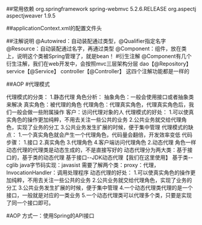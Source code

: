 ##常用依赖
<dependencies>
    <dependency>
        <groupId>org.springframework</groupId>
        <artifactId>spring-webmvc</artifactId>
        <version>5.2.6.RELEASE</version>
    </dependency>
    <dependency>
        <groupId>org.aspectj</groupId>
        <artifactId>aspectjweaver</artifactId>
        <version>1.9.5</version>
    </dependency>
</dependencies>

##applicationContext.xml的配置文件头
<?xml version="1.0" encoding="UTF-8"?>
<beans xmlns="http://www.springframework.org/schema/beans"
       xmlns:xsi="http://www.w3.org/2001/XMLSchema-instance"
       xmlns:context="http://www.springframework.org/schema/context"
       xsi:schemaLocation="http://www.springframework.org/schema/beans
       http://www.springframework.org/schema/beans/spring-beans.xsd
       http://www.springframework.org/schema/context
       http://www.springframework.org/schema/context/spring-context.xsd">

##注解说明
@Autowired：自动装配通过类型，@Qualifier指定名字
@Resource：自动装配通过名字，再通过类型
@Component：组件，放在类上，说明这个类被Spring管理了，就是bean！
#衍生注解
@Component有几个衍生注解，我们在web开发中，会按照mvc三层架构分层
    dao【@Repository】
    service【@Service】
    controller【@Controller】
这四个注解功能都是一样的

##AOP
#代理模式

代理模式的分类：
    1.静态代理
        角色分析：
            抽象角色：一般会使用接口或者抽象类来解决
            真实角色：被代理的角色
            代理角色：代理真实角色，代理真实角色后，我们一般会做一些附属操作
            客户：访问代理对象的人
        代理模式的好处：
            1.可以使真实角色的操作更加纯粹，不用去关注一些公共的业务
            2.公共业务就交给代理角色，实现了业务的分工
            3.公共业务发生扩展的时候，便于集中管理
        代理模式的缺点：
            1.一个真实角色就会产生一个代理角色，代码量会翻倍，开发效率变低
        代码步骤：
            1.接口
            2.真实角色
            3.代理角色
            4.客户端访问代理角色
    2.动态代理
        角色一样
        动态代理的代理类是动态生成的，不是直接写好的
        动态代理分为两大类：基于接口的，基于类的动态代理
            基于接口--JDK动态代理【我们在这里使用】
            基于类--cglib
            java字节码实现：javasist
        需要了解两个类：proxy：代理，InvocationHandler：调用处理程序
        动态代理的好处：
            1.可以使真实角色的操作更加纯粹，不用去关注一些公共的业务
            2.公共业务就交给代理角色，实现了业务的分工
            3.公共业务发生扩展的时候，便于集中管理
            4.一个动态代理类代理的是一个接口，一般就是对应的一类业务
            5.一个动态代理类可以代理多个类，只要是实现了同一个接口即可。

#AOP
方式一：使用Spring的API接口
    
















